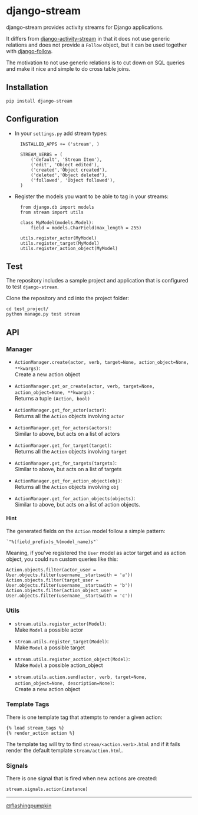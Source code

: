 # django-stream

django-stream provides activity streams for Django applications. 

It differs from 
[django-activity-stream](https://github.com/justquick/django-activity-stream) in that it does not use generic relations and does not provide a `Follow` object, but it can be used together with [django-follow](https://github.com/caffeinehit/django-follow). 

The motivation to not use generic relations is to cut down on SQL queries and make it nice and simple to do cross table joins.


## Installation

    pip install django-stream

## Configuration

* In your `settings.py` add stream types:

        INSTALLED_APPS += ('stream', )
        
        STREAM_VERBS = (
            ('default', 'Stream Item'),
            ('edit', 'Object edited'),
            ('created','Object created'),
            ('deleted','Object deleted'),
            ('followed', 'Object followed'),
        )

* Register the models you want to be able to tag in your streams:

        from django.db import models
        from stream import utils

        class MyModel(models.Model):
            field = models.CharField(max_length = 255)

        utils.register_actor(MyModel)
        utils.register_target(MyModel)
        utils.register_action_object(MyModel)

## Test

The repository includes a sample project and application that is configured to test `django-stream`.

Clone the repository and cd into the project folder:

    cd test_project/
    python manage.py test stream


## API

### Manager

* `ActionManager.create(actor, verb, target=None, action_object=None, **kwargs)`:  
  Create a new action object

* `ActionManager.get_or_create(actor, verb, target=None, action_object=None, **kwargs)` :  
  Returns a tuple `(Action, bool)`

* `ActionManager.get_for_actor(actor)`:  
  Returns all the `Action` objects involving `actor`

* `ActionManager.get_for_actors(actors)`:  
  Similar to above, but acts on a list of actors

* `ActionManager.get_for_target(target)`:  
  Returns all the `Action` objects involving `target`

* `ActionManager.get_for_targets(targets)`:  
  Similar to above, but acts on a list of targets

* `ActionManager.get_for_action_object(obj)`:   
  Returns all the `Action` objects involving `obj`

* `ActionManager.get_for_action_objects(objects)`:  
  Similar to above, but acts on a list of action objects.

#### Hint

The generated fields on the `Action` model follow a simple pattern:

    `"%(field_prefix)s_%(model_name)s"`

Meaning, if you've registered the `User` model as actor target and as
action object, you could run custom queries like this:

    Action.objects.filter(actor_user = User.objects.filter(username__startswith = 'a'))
    Action.objects.filter(target_user = User.objects.filter(username__startswith = 'b'))
    Action.objects.filter(action_object_user = User.objects.filter(username__startswith = 'c'))



### Utils

* `stream.utils.register_actor(Model)`:  
  Make `Model` a possible actor

* `stream.utils.register_target(Model)`:  
  Make `Model` a possible target

* `stream.utils.register_acction_object(Model)`:  
  Make `Model` a possible action_object

* `stream.utils.action.send(actor, verb, target=None, action_object=None, description=None)`:  
  Create a new action object

### Template Tags

There is one template tag that attempts to render a given action:

    {% load stream_tags %}
    {% render_action action %}

The template tag will try to find `stream/<action.verb>.html` and if it fails render the default template `stream/action.html`.

### Signals

There is one signal that is fired when new actions are created:

`stream.signals.action(instance)`


--------------------


[@flashingpumpkin](http://twitter.com/flashingpumpkin)


